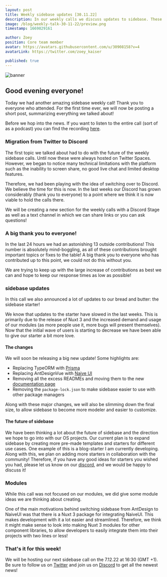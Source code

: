 ```yaml
---
layout: post
title: Weekly sidebase updates [30.11.22]
description: In our weekly calls we discuss updates to sidebase. These are the notes from the call on the 30.11.22
image: /blog/weekly-talk-30-11-22/preview.png
timestamp: 1669829161

author: Zoey
position: Core team member
avatar: https://avatars.githubusercontent.com/u/30908158?v=4
avatarLink: https://twitter.com/zoey_kaiser

published: true
---
```


![banner](/blog/weekly-talk-30-11-22/banner.png)

## Good evening everyone!

Today we had another amazing sidebase weekly call! Thank you to everyone who attended. 
For the first time ever, we will now be posting a short post, summarizing everything we talked about!

Before we hop into the news. If you want to listen to the entire call (sort of as a podcast) you can find the recording [here](https://twitter.com/sidebase_io/status/1597976269479550976).


### Migration from Twitter to Discord

The first topic we talked about had to do with the future of the weekly sidebase calls. Until now these were always hosted on
Twitter Spaces. However, we began to notice many technical limitations with the platform such as the inability to screen share, no good live chat and limited desktop features.

Therefore, we had been playing with the idea of switching over to Discord. We believe the time for this is now. In the last weeks our Discord
has grown considerably (thank you to everyone) to a point where we think it is now viable to hold the calls there.

We will be creating a new section for the weekly calls with a Discord Stage as well as a text channel in which we can share links or you can ask questions!

### A big thank you to everyone!

In the last 24 hours we had an astonishing 13 outside contributions! This number is absolutely mind-boggling, as all of these contributions
brought important topics or fixes to the table! A big thank you to everyone who has contributed up to this point, we could not do this without you.

We are trying to keep up with the large increase of contributions as best we can and hope to keep our response times as low as possible!

### sidebase updates

In this call we also announced a lot of updates to our bread and butter: the sidebase starter!

We know that updates to the starter have slowed in the last weeks. This is primarily due to the release of Nuxt 3 and the increased demand 
and usage of our modules (as more people use it, more bugs will present themselves). Now that the initial wave of users is starting to decrease
we have been able to give our starter a bit more love.

#### The changes

We will soon be releasing a big new update! Some highlights are:

- Replacing TypeORM with [Prisma](https://www.prisma.io/)
- Replacing AntDesignVue with [Naive UI](https://www.naiveui.com/en-US/os-theme)
- Removing all the excess READMEs and moving them to the new [documentation page](https://sidebase.io/sidebase/welcome)
- Removing the `package-lock.json` to make sidebase easier to use with other package managers

Along with these major changes, we will also be slimming down the final size, to allow sidebase to become more modeler and easier to customize.

#### The future of sidebase

We have been thinking a lot about the future of sidebase and the direction we hope to go into with our OS projects. Our current plan
is to expand sidebase by creating more pre-made templates and starters for different use cases. One example of this is a blog-starter
I am currently developing. Along with this, we plan on adding more starters in collaboration with the community! Therefore, if you have any good ideas for starters
you wished you had, please let us know on our [discord](https://discord.gg/VzABbVsqAc), and we would be happy to discuss it!

### Modules

While this call was not focused on our modules, we did give some module ideas we are thinking about creating. 

One of the main motivations behind switching sidebase from AntDesign to NaiveUI was that there is a Nuxt 3 package for integrating NaiveUI. 
This makes development with it a lot easier and streamlined. Therefore, we think it might make sense to look into making Nuxt 3 modules
for other component libraries, to allow developers to easily integrate them into their projects with two lines or less!

### That's it for this week!

We will be hosting our next sidebase call on the 7.12.22 at 16:30 (GMT +1). Be sure to follow us on [Twitter](https://twitter.com/sidebase_io) and join us on [Discord](https://discord.gg/VzABbVsqAc) to get all the newest news!
